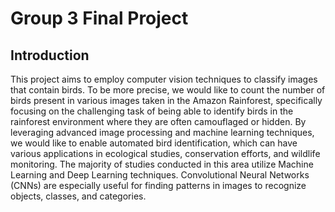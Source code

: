 # Group 3 Final Project

## Introduction

This project aims to employ computer vision techniques to classify images that contain birds. To be more precise, we would like to count the number of birds present in various images taken in the Amazon Rainforest, specifically focusing on the challenging task of being able to identify birds in the rainforest environment where they are often camouflaged or hidden. By leveraging advanced image processing and machine learning techniques, we would like to enable automated bird identification, which can have various applications in ecological studies, conservation efforts, and wildlife monitoring. The majority of studies conducted in this area utilize Machine Learning and Deep Learning techniques. Convolutional Neural Networks (CNNs) are especially useful for finding patterns in images to recognize objects, classes, and categories.